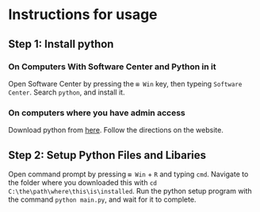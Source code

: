 # Instructions for usage


## Step 1: Install python
### On Computers With Software Center and Python in it
Open Software Center by pressing the `⊞ Win` key, then typeing `Software Center`. Search `python`, and install it.
### On computers where you have admin access
Download python from [here](https://www.python.org/downloads/). Follow the directions on the website.
## Step 2: Setup Python Files and Libaries
Open command prompt by pressing `⊞ Win` + `R` and typing `cmd`. Navigate to the folder where you downloaded this with `cd C:\the\path\where\this\is\installed`. 
Run the python setup program with the command `python main.py`, and wait for it to complete.
